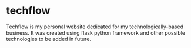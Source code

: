 # techflow
Techflow is my personal website dedicated for my technologically-based business. It was created using flask python framework and other possible technologies to be added in future.
